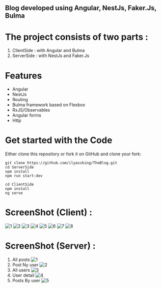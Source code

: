 ## Blog developed using Angular, NestJs, Faker.Js, Bulma

# The project consists of two parts :

1. ClientSide : with Angular and Bulma
2. ServerSide : with NestJs and Faker.Js

# Features
- Angular
- NestJs
- Routing
- Bulma framework based on Flexbox
- RxJS/Observables
- Angular forms
- Http

# Get started with the Code
Either clone this repository or fork it on GitHub and clone your fork:

```
git clone https://github.com/ilyassking/TheBlog.git
cd ServerSide
npm install
npm run start:dev
```
```
cd ClientSide
npm install
ng serve
```

# ScreenShot (Client) :
![1](https://user-images.githubusercontent.com/19781935/50553039-0b424c00-0c97-11e9-87b3-eebbd97511a6.png)
![2](https://user-images.githubusercontent.com/19781935/50553041-0b424c00-0c97-11e9-8cfc-14362b1e9323.png)
![3](https://user-images.githubusercontent.com/19781935/50553042-0b424c00-0c97-11e9-8837-9ef4e91d0474.png)
![4](https://user-images.githubusercontent.com/19781935/50553043-0bdae280-0c97-11e9-99da-6f0c3724beb8.png)
![5](https://user-images.githubusercontent.com/19781935/50553045-0bdae280-0c97-11e9-9790-ec72432b9986.png)
![6](https://user-images.githubusercontent.com/19781935/50553046-0c737900-0c97-11e9-9e1e-c39da4a78544.png)
![7](https://user-images.githubusercontent.com/19781935/50553047-0c737900-0c97-11e9-86b1-698faa19ff5a.png)
![8](https://user-images.githubusercontent.com/19781935/50553048-0d0c0f80-0c97-11e9-8692-0146f6cdba8b.png)


# ScreenShot (Server) :
1. All posts
![1](https://user-images.githubusercontent.com/19781935/50550972-96105000-0c71-11e9-8877-a242067e2f41.PNG)
2. Post Ny user
![2](https://user-images.githubusercontent.com/19781935/50550973-96105000-0c71-11e9-88cd-30fcd62f7156.PNG)
3. All users
![3](https://user-images.githubusercontent.com/19781935/50550974-96105000-0c71-11e9-9208-ac8058ec6620.PNG)
4. User detail
![4](https://user-images.githubusercontent.com/19781935/50550975-96a8e680-0c71-11e9-85c1-6e22216be932.PNG)
5. Posts By user
![5](https://user-images.githubusercontent.com/19781935/50550976-96a8e680-0c71-11e9-8356-9ae9ab5555df.PNG)
